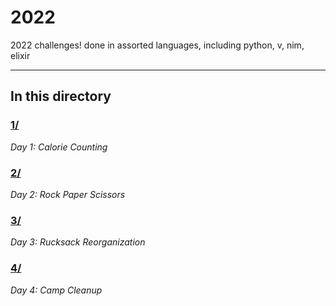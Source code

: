 # 2022

2022 challenges! done in assorted languages, including python, v, nim, elixir

---

## In this directory

### [1/](./1/)

_Day 1: Calorie Counting_

### [2/](./2/)

_Day 2: Rock Paper Scissors_

### [3/](./3/)

_Day 3: Rucksack Reorganization_

### [4/](./4/)

_Day 4: Camp Cleanup_
